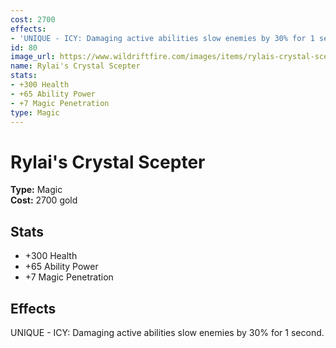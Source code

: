 ```yaml
---
cost: 2700
effects:
- 'UNIQUE - ICY: Damaging active abilities slow enemies by 30% for 1 second.'
id: 80
image_url: https://www.wildriftfire.com/images/items/rylais-crystal-scepter.png
name: Rylai's Crystal Scepter
stats:
- +300 Health
- +65 Ability Power
- +7 Magic Penetration
type: Magic
---
```


# Rylai's Crystal Scepter

**Type:** Magic  
**Cost:** 2700 gold

## Stats

- +300 Health
- +65 Ability Power
- +7 Magic Penetration

## Effects

UNIQUE - ICY: Damaging active abilities slow enemies by 30% for 1 second.

